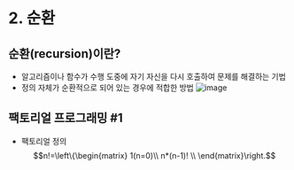 # 2. 순환
## 순환(recursion)이란?
* 알고리즘이나 함수가 수행 도중에 자기 자신을 다시 호출하여 문제를 해결하는 기법
* 정의 자체가 순환적으로 되어 있는 경우에 적합한 방법
![image](https://github.com/qlkdkd/DataStruct/assets/71871927/bfdf5df2-e4a7-4a32-90e8-2e2f5d72f693)

## 팩토리얼 프로그래밍 #1
* 팩토리얼 정의
$$n!=\left\{\begin{matrix}
1(n=0)\\
n*(n-1)! \\
\end{matrix}\right.$$
